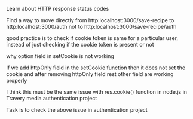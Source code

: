 Learn about HTTP response status codes

Find a way to move directly from http:localhost:3000/save-recipe to http:localhost:3000/auth not to http:localhost:3000/save-recipe/auth


good practice is to check if cookie token is same for a particular user, instead of just checking if the cookie token is present or not


why option field in setCookie is not working

If we add httpOnly field in the setCookie function then it does not set the cookie and after removing httpOnly field rest other field are working properly


I think this must be the same issue with res.cookie() function in node.js in Travery media authentication project 

Task is to check the above issue in authentication project
